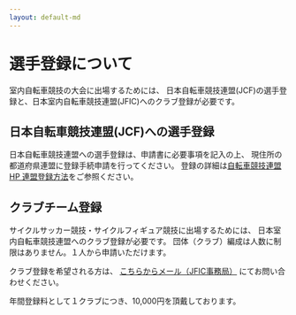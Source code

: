 ```yaml
---
layout: default-md
---
```


# 選手登録について

室内自転車競技の大会に出場するためには、 日本自転車競技連盟(JCF)の選手登録と、日本室内自転車競技連盟(JFIC)へのクラブ登録が必要です。

## 日本自転車競技連盟(JCF)への選手登録

日本自転車競技連盟への選手登録は、申請書に必要事項を記入の上、 現住所の都道府県連盟に登録手続申請を行ってください。 登録の詳細は[自転車競技連盟HP 連盟登録方法]をご参照ください。

## クラブチーム登録

サイクルサッカー競技・サイクルフィギュア競技に出場するためには、 日本室内自転車競技連盟へのクラブ登録が必要です。
団体（クラブ）編成は人数に制限はありません。１人から申請いただけます。

クラブ登録を希望される方は、 [こちらからメール（JFIC事務局）] にてお問い合わせください。

年間登録料として１クラブにつき、10,000円を頂戴しております。



[自転車競技連盟HP 連盟登録方法]: http://jcf.or.jp/?page_id=252
[こちらからメール（JFIC事務局）]: query.html
